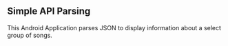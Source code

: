 ## Simple API Parsing

This Android Application parses JSON to display information about a select group of songs.

